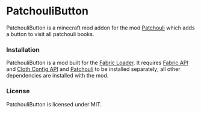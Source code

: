 # PatchouliButton
PatchouliButton is a minecraft mod addon for the mod [Patchouli](https://www.curseforge.com/minecraft/mc-mods/patchouli) which adds a button to visit all patchouli books.

### Installation
PatchouliButton is a mod built for the [Fabric Loader](https://fabricmc.net/). It requires [Fabric API](https://www.curseforge.com/minecraft/mc-mods/fabric-api) and [Cloth Config API](https://www.curseforge.com/minecraft/mc-mods/cloth-config) and [Patchouli](https://www.curseforge.com/minecraft/mc-mods/patchouli) to be installed separately; all other dependencies are installed with the mod.

### License
PatchouliButton is licensed under MIT.
